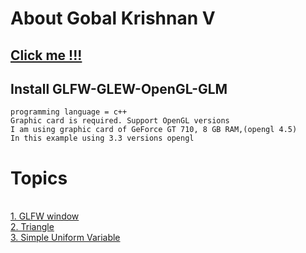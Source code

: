 # About Gobal Krishnan V
## [Click me !!!](https://engineer-ece.github.io/Home/)
## Install GLFW-GLEW-OpenGL-GLM

```
programming language = c++
Graphic card is required. Support OpenGL versions 
I am using graphic card of GeForce GT 710, 8 GB RAM,(opengl 4.5)
In this example using 3.3 versions opengl
```

# Topics 

 <br> [1. GLFW window](https://github.com/engineer-ece/GLFW-GLEW-OpenGL/blob/main/Graphics/1.%20Create%20Window/main.cpp)
 <br> [2. Triangle](https://github.com/engineer-ece/GLFW-GLEW-OpenGL/blob/main/Graphics/2.%20Triangle/main.cpp)
 <br> [3. Simple Uniform Variable](https://github.com/engineer-ece/GLFW-GLEW-OpenGL/blob/main/Graphics/3.%20Simple%20Uniform%20Variable/main.cpp)
